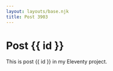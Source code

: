 ```yaml
---
layout: layouts/base.njk
title: Post 3903
---
```


# Post {{ id }}

This is post {{ id }} in my Eleventy project.
